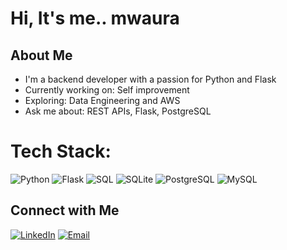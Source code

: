 #  Hi, It's me.. mwaura

## About Me
-  I'm a backend developer with a passion for Python and Flask
-  Currently working on: Self improvement
-  Exploring: Data Engineering and AWS
-  Ask me about: REST APIs, Flask, PostgreSQL


# Tech Stack:

![Python](https://img.shields.io/badge/python-3670A0?style=for-the-badge&logo=python&logoColor=ffdd54) 
![Flask](https://img.shields.io/badge/flask-%23000.svg?style=for-the-badge&logo=flask&logoColor=white) 
![SQL](https://img.shields.io/badge/sql-%23025E8C.svg?style=for-the-badge&logo=database&logoColor=white)
![SQLite](https://img.shields.io/badge/sqlite-%2307405e.svg?style=for-the-badge&logo=sqlite&logoColor=white) 
![PostgreSQL](https://img.shields.io/badge/postgresql-316192?style=for-the-badge&logo=postgresql&logoColor=white)
![MySQL](https://img.shields.io/badge/mysql-4479A1.svg?style=for-the-badge&logo=mysql&logoColor=white) 



## Connect with Me

[![LinkedIn](https://img.shields.io/badge/LinkedIn-0A66C2?style=for-the-badge&logo=linkedin&logoColor=white)](https://www.linkedin.com/in/mwaura-mwangi-57805382/) 
[![Email](https://img.shields.io/badge/Gmail-D14836?style=for-the-badge&logo=gmail&logoColor=white)](mailto:dev.mwauramwangi@gmail.com)

